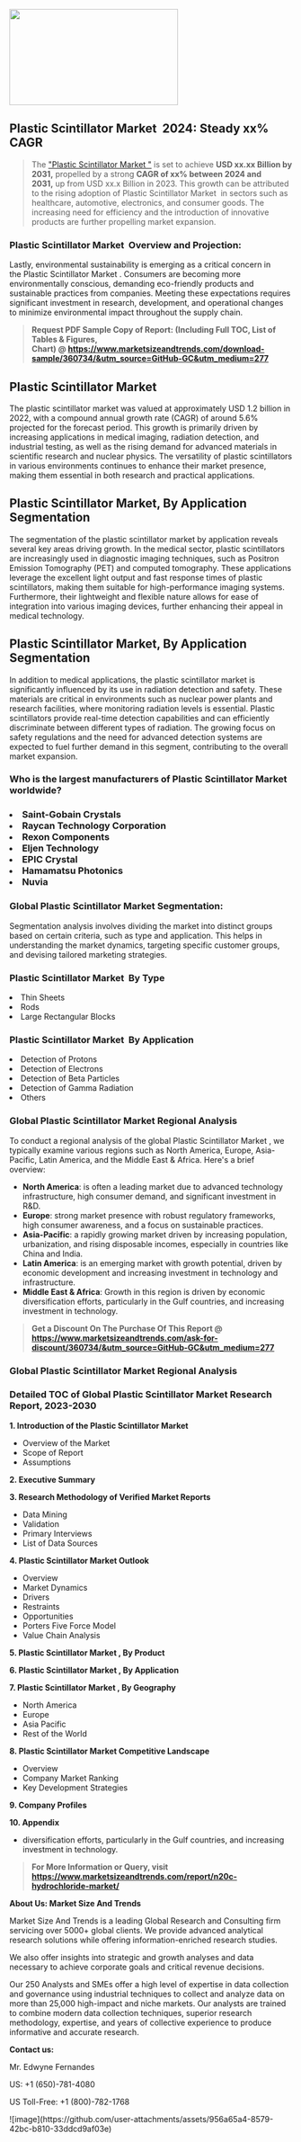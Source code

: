 <p><img class="alignnone size-medium wp-image-20088" src="https://ffe5etoiles.com/wp-content/uploads/2024/12/MST1-300x171.png" alt="" width="300" height="171" /></p><h2 id="ember46" class="ember-view reader-text-block__heading-2">Plastic Scintillator Market &nbsp;2024: Steady&nbsp;xx% CAGR</h2><blockquote id="ember47" class="ember-view reader-text-block__blockquote">The&nbsp;<a class="app-aware-link " href="https://www.marketsizeandtrends.com/download-sample/360734/&utm_source=GitHub-GC&utm_medium=277" target="_blank" data-test-app-aware-link="">"Plastic Scintillator Market "</a>&nbsp;is set to achieve&nbsp;<strong>USD&nbsp;xx.xx&nbsp;Billion by 2031,</strong>&nbsp;propelled by a strong&nbsp;<strong>CAGR of&nbsp;xx% between 2024 and 2031,</strong>&nbsp;up from USD xx.x Billion in 2023. This growth can be attributed to the rising adoption of&nbsp;Plastic Scintillator Market &nbsp;in sectors such as healthcare, automotive, electronics, and consumer goods. The increasing need for efficiency and the introduction of innovative products are further propelling market expansion.</blockquote><h3 id="ember48" class="ember-view reader-text-block__heading-3">Plastic Scintillator Market &nbsp;Overview and Projection:</h3><p id="ember49" class="ember-view reader-text-block__paragraph">Lastly, environmental sustainability is emerging as a critical concern in the&nbsp;Plastic Scintillator Market . Consumers are becoming more environmentally conscious, demanding eco-friendly products and sustainable practices from companies. Meeting these expectations requires significant investment in research, development, and operational changes to minimize environmental impact throughout the supply chain.</p><blockquote id="ember50" class="ember-view reader-text-block__blockquote"><strong>Request PDF Sample Copy of Report: (Including Full TOC, List of Tables &amp; Figures, Chart)&nbsp;@&nbsp;<strong><a href="https://www.marketsizeandtrends.com/download-sample/360734/&utm_source=GitHub-GC&utm_medium=277" target="_blank">https://www.marketsizeandtrends.com/download-sample/360734/&utm_source=GitHub-GC&utm_medium=277</a></strong></strong></blockquote><h3 class=""> <h2>Plastic Scintillator Market</h2><p>The plastic scintillator market was valued at approximately USD 1.2 billion in 2022, with a compound annual growth rate (CAGR) of around 5.6% projected for the forecast period. This growth is primarily driven by increasing applications in medical imaging, radiation detection, and industrial testing, as well as the rising demand for advanced materials in scientific research and nuclear physics. The versatility of plastic scintillators in various environments continues to enhance their market presence, making them essential in both research and practical applications.</p><h2>Plastic Scintillator Market, By Application Segmentation</h2><p>The segmentation of the plastic scintillator market by application reveals several key areas driving growth. In the medical sector, plastic scintillators are increasingly used in diagnostic imaging techniques, such as Positron Emission Tomography (PET) and computed tomography. These applications leverage the excellent light output and fast response times of plastic scintillators, making them suitable for high-performance imaging systems. Furthermore, their lightweight and flexible nature allows for ease of integration into various imaging devices, further enhancing their appeal in medical technology.</p><h2>Plastic Scintillator Market, By Application Segmentation</h2><p>In addition to medical applications, the plastic scintillator market is significantly influenced by its use in radiation detection and safety. These materials are critical in environments such as nuclear power plants and research facilities, where monitoring radiation levels is essential. Plastic scintillators provide real-time detection capabilities and can efficiently discriminate between different types of radiation. The growing focus on safety regulations and the need for advanced detection systems are expected to fuel further demand in this segment, contributing to the overall market expansion.</p></h3><h3 id="" class="">Who is the largest manufacturers of&nbsp;Plastic Scintillator Market  worldwide?</h3><h3 class=""></Li><Li>Saint-Gobain Crystals</Li><Li> Raycan Technology Corporation</Li><Li> Rexon Components</Li><Li> Eljen Technology</Li><Li> EPIC Crystal</Li><Li> Hamamatsu Photonics</Li><Li> Nuvia</h3><h3 id="ember53" class="ember-view reader-text-block__heading-3">Global&nbsp;Plastic Scintillator Market  Segmentation:</h3><p id="ember54" class="ember-view reader-text-block__paragraph">Segmentation analysis involves dividing the market into distinct groups based on certain criteria, such as type and application. This helps in understanding the market dynamics, targeting specific customer groups, and devising tailored marketing strategies.</p><h3 id="" class="">Plastic Scintillator Market &nbsp;By Type</h3><p></Li><Li>Thin Sheets</Li><Li> Rods</Li><Li> Large Rectangular Blocks</p><h3 id="" class="">Plastic Scintillator Market &nbsp;By Application</h3><p class=""></Li><Li>Detection of Protons</Li><Li> Detection of Electrons</Li><Li> Detection of Beta Particles</Li><Li> Detection of Gamma Radiation</Li><Li> Others</p><h3 id="ember62" class="ember-view reader-text-block__heading-3">Global Plastic Scintillator Market  Regional Analysis</h3><p id="ember63" class="ember-view reader-text-block__paragraph">To conduct a regional analysis of the global Plastic Scintillator Market , we typically examine various regions such as North America, Europe, Asia-Pacific, Latin America, and the Middle East &amp; Africa. Here's a brief overview:</p><ul><li><strong>North America</strong>: is often a leading market due to advanced technology infrastructure, high consumer demand, and significant investment in R&amp;D.</li><li><strong>Europe</strong>: strong market presence with robust regulatory frameworks, high consumer awareness, and a focus on sustainable practices.</li><li><strong>Asia-Pacific</strong>: a rapidly growing market driven by increasing population, urbanization, and rising disposable incomes, especially in countries like China and India.</li><li><strong>Latin America</strong>: is an emerging market with growth potential, driven by economic development and increasing investment in technology and infrastructure.</li><li><strong>Middle East &amp; Africa</strong>: Growth in this region is driven by economic diversification efforts, particularly in the Gulf countries, and increasing investment in technology.</li></ul><blockquote id="ember61" class="ember-view reader-text-block__blockquote"><strong>Get a Discount On The Purchase Of This Report @ <strong><a href="https://html-cleaner.com/" target="">https://www.marketsizeandtrends.com/ask-for-discount/360734/&utm_source=GitHub-GC&utm_medium=277</a></strong></strong></blockquote><h3 id="ember62" class="ember-view reader-text-block__heading-3">Global Plastic Scintillator Market  Regional Analysis</h3><h3 id="" class="">Detailed TOC of Global Plastic Scintillator Market  Research Report, 2023-2030</h3><p id="" class=""><strong>1. Introduction of the Plastic Scintillator Market </strong></p><ul><li>Overview of the Market</li><li>Scope of Report</li><li>Assumptions</li></ul><p id="" class=""><strong>2. Executive Summary</strong></p><p id="" class=""><strong>3. Research Methodology of Verified Market Reports</strong></p><ul><li>Data Mining</li><li>Validation</li><li>Primary Interviews</li><li>List of Data Sources</li></ul><p id="" class=""><strong>4. Plastic Scintillator Market  Outlook</strong></p><ul><li>Overview</li><li>Market Dynamics</li><li>Drivers</li><li>Restraints</li><li>Opportunities</li><li>Porters Five Force Model</li><li>Value Chain Analysis</li></ul><p id="" class=""><strong>5. Plastic Scintillator Market , By Product</strong></p><p id="" class=""><strong>6. Plastic Scintillator Market , By Application</strong></p><p id="" class=""><strong>7. Plastic Scintillator Market , By Geography</strong></p><ul><li>North America</li><li>Europe</li><li>Asia Pacific</li><li>Rest of the World</li></ul><p id="" class=""><strong>8. Plastic Scintillator Market  Competitive Landscape</strong></p><ul><li>Overview</li><li>Company Market Ranking</li><li>Key Development Strategies</li></ul><p id="" class=""><strong>9. Company Profiles</strong></p><p id="" class=""><strong>10. Appendix</strong></p><ul><li>diversification efforts, particularly in the Gulf countries, and increasing investment in technology.</li></ul><blockquote id="ember65" class="ember-view reader-text-block__blockquote"><strong>For More Information or Query, visit <strong><strong><a href="https://html-cleaner.com/" target="">https://www.marketsizeandtrends.com/report/n20c-hydrochloride-market/</a></strong></strong></strong></blockquote><p id="" class=""><strong>About Us: Market Size And Trends</strong></p><p id="" class="">Market Size And Trends is a leading Global Research and Consulting firm servicing over 5000+ global clients. We provide advanced analytical research solutions while offering information-enriched research studies.</p><p id="" class="">We also offer insights into strategic and growth analyses and data necessary to achieve corporate goals and critical revenue decisions.</p><p id="" class="">Our 250 Analysts and SMEs offer a high level of expertise in data collection and governance using industrial techniques to collect and analyze data on more than 25,000 high-impact and niche markets. Our analysts are trained to combine modern data collection techniques, superior research methodology, expertise, and years of collective experience to produce informative and accurate research.</p><p id="" class=""><strong>Contact us:</strong></p><p id="" class="">Mr. Edwyne Fernandes</p><p id="" class="">US: +1 (650)-781-4080</p><p id="" class="">US Toll-Free: +1 (800)-782-1768</p>
![image](https://github.com/user-attachments/assets/956a65a4-8579-42bc-b810-33ddcd9af03e)
